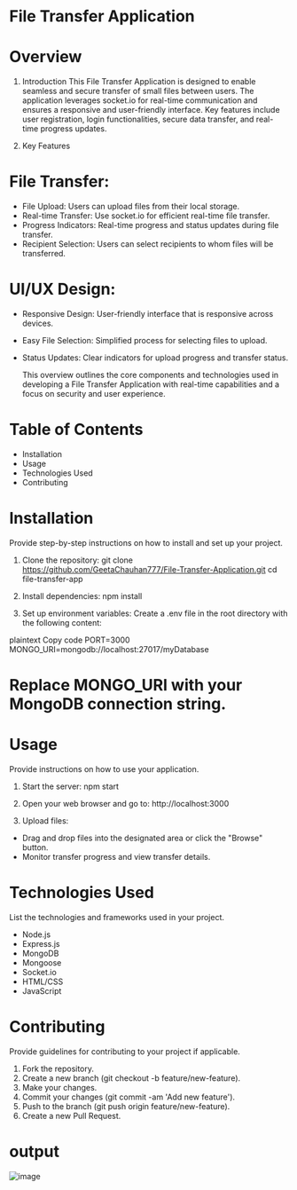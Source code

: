 # File Transfer Application

# Overview
1. Introduction
This File Transfer Application is designed to enable seamless and secure transfer of small files between users. The application leverages socket.io for real-time communication and ensures a responsive and user-friendly interface. Key features include user registration, login functionalities, secure data transfer, and real-time progress updates.

2. Key Features
# File Transfer:
- File Upload: Users can upload files from their local storage.
- Real-time Transfer: Use socket.io for efficient real-time file transfer.
- Progress Indicators: Real-time progress and status updates during file transfer.
- Recipient Selection: Users can select recipients to whom files will be transferred.

# UI/UX Design:
- Responsive Design: User-friendly interface that is responsive across devices.
- Easy File Selection: Simplified process for selecting files to upload.
- Status Updates: Clear indicators for upload progress and transfer status.

   This overview outlines the core components and technologies used in developing a File Transfer Application with real-time capabilities and a focus on security and user experience.
  
# Table of Contents
- Installation
- Usage
- Technologies Used
- Contributing

# Installation
Provide step-by-step instructions on how to install and set up your project.

1. Clone the repository:
git clone https://github.com/GeetaChauhan777/File-Transfer-Application.git
cd file-transfer-app

2. Install dependencies:
npm install

3. Set up environment variables:
Create a .env file in the root directory with the following content:

plaintext
Copy code
PORT=3000
MONGO_URI=mongodb://localhost:27017/myDatabase
# Replace MONGO_URI with your MongoDB connection string.

# Usage #
Provide instructions on how to use your application.

1. Start the server:
npm start

3. Open your web browser and go to:
http://localhost:3000

3. Upload files:
- Drag and drop files into the designated area or click the "Browse" button.
- Monitor transfer progress and view transfer details.

# Technologies Used #
List the technologies and frameworks used in your project.

- Node.js
- Express.js
- MongoDB
- Mongoose
- Socket.io
- HTML/CSS
- JavaScript

# Contributing
Provide guidelines for contributing to your project if applicable.

1. Fork the repository.
2. Create a new branch (git checkout -b feature/new-feature).
3. Make your changes.
4. Commit your changes (git commit -am 'Add new feature').
5. Push to the branch (git push origin feature/new-feature).
6. Create a new Pull Request.

# output #
![image](https://github.com/GeetaChauhan777/File-Transfer-Application/assets/66312158/a9263f8b-152b-4c06-8672-ee9a59d35983)

